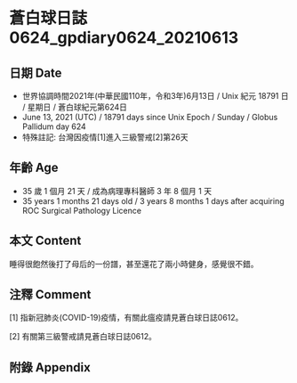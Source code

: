 [_metadata_:encoding]: - "utf-8"
[_metadata_:language]: - "zh-Hant-TW"
[_metadata_:fileformat]: - "markdown"
[_metadata_:MIME_type]: - "text/plain"
[_metadata_:markdown_version]: - "commonmark version 0.29"
[_metadata_:markdown_spec]: - "https://spec.commonmark.org/0.29/"

# 蒼白球日誌0624_gpdiary0624_20210613 #

## 日期 Date ##

* 世界協調時間2021年(中華民國110年，令和3年)6月13日 / Unix 紀元 18791 日 / 星期日 / 蒼白球紀元第624日
* June 13, 2021 (UTC) / 18791 days since Unix Epoch / Sunday / Globus Pallidum day 624
* 特殊註記: 台灣因疫情[1]進入三級警戒[2]第26天

## 年齡 Age ##

* 35 歲 1 個月 21 天 / 成為病理專科醫師 3 年 8 個月 1 天
* 35 years 1 months 21 days old / 3 years 8 months 1 days after acquiring ROC Surgical Pathology Licence

## 本文 Content ##

睡得很飽然後打了母后的一份譜，甚至還花了兩小時健身，感覺很不錯。

## 注釋 Comment ##

[1] 指新冠肺炎(COVID-19)疫情，有關此瘟疫請見蒼白球日誌0612。

[2] 有關第三級警戒請見蒼白球日誌0612。

## 附錄 Appendix ##

